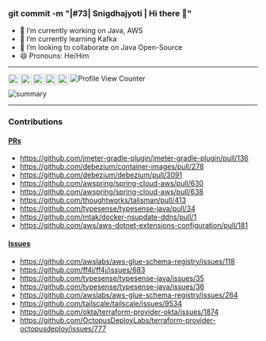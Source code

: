 ### git commit -m "|#73| Snigdhajyoti | Hi there 👋"
- 🔭 I’m currently working on Java, AWS
- 🌱 I’m currently learning Kafka
- 👯 I’m looking to collaborate on Java Open-Source
- 😄 Pronouns: He/Him

---
[<img align="left" alt="Snigdhajyoti's LinkedIn" width="22px" src="https://www.vectorlogo.zone/logos/linkedin/linkedin-tile.svg" />](https://www.linkedin.com/in/snigdhajyoti)
[<img align="left" alt="Snigdhajyoti's Twitter" width="22px" src="https://www.vectorlogo.zone/logos/twitter/twitter-tile.svg"/>](https://twitter.com/AgiIsHere)
[<img align="left" alt="Snigdhajyoti's StackOverflow" width="22px" src="https://www.vectorlogo.zone/logos/stackoverflow/stackoverflow-tile.svg" />](https://stackoverflow.com/users/7857701/snigdhajyoti)
[<img align="left" alt="Snigdhajyoti's Docker Hub" width="22px" src="https://www.vectorlogo.zone/logos/docker/docker-tile.svg" />](https://hub.docker.com/u/macabrequinox)
[<img align="left" alt="Snigdhajyoti's PyPI" width="22px" src="https://www.vectorlogo.zone/logos/pypi/pypi-icon.svg" />](https://pypi.org/user/macabrequinox)
![Profile View Counter](https://komarev.com/ghpvc/?username=snigdhasjg&color=green&style=plastic)

![summary](https://github-readme-stats.vercel.app/api?username=snigdhasjg&show_icons=true)

---
### Contributions
#### [PRs](https://github.com/search?q=author%3Asnigdhasjg&type=pullrequests)
- https://github.com/jmeter-gradle-plugin/jmeter-gradle-plugin/pull/136
- https://github.com/debezium/container-images/pull/278
- https://github.com/debezium/debezium/pull/3091
- https://github.com/awspring/spring-cloud-aws/pull/630
- https://github.com/awspring/spring-cloud-aws/pull/638
- https://github.com/thoughtworks/talisman/pull/413
- https://github.com/typesense/typesense-java/pull/34
- https://github.com/mtak/docker-nsupdate-ddns/pull/1
- https://github.com/aws/aws-dotnet-extensions-configuration/pull/181

#### [Issues](https://github.com/search?q=author%3Asnigdhasjg&type=issues)
- https://github.com/awslabs/aws-glue-schema-registry/issues/118
- https://github.com/ff4j/ff4j/issues/683
- https://github.com/typesense/typesense-java/issues/35
- https://github.com/typesense/typesense-java/issues/36
- https://github.com/awslabs/aws-glue-schema-registry/issues/264
- https://github.com/tailscale/tailscale/issues/9534
- https://github.com/okta/terraform-provider-okta/issues/1874
- https://github.com/OctopusDeployLabs/terraform-provider-octopusdeploy/issues/777

